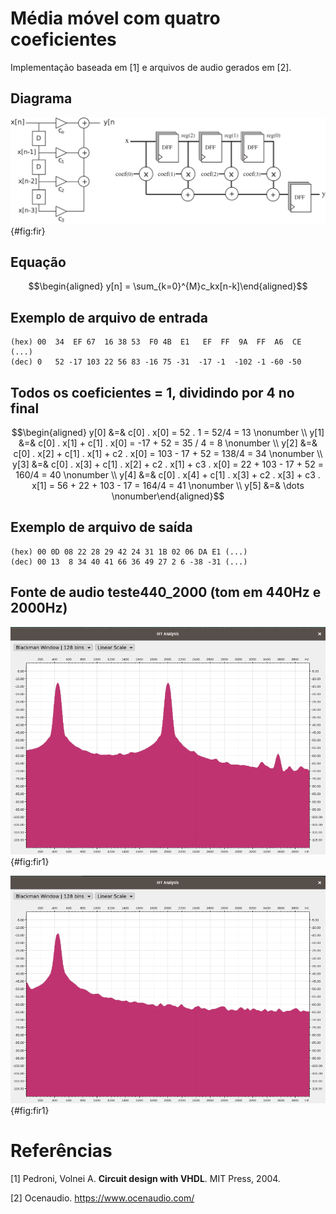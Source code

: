 
Média móvel com quatro coeficientes
===================================

Implementação baseada em [1] e arquivos de audio gerados em [2].

Diagrama
--------

![Diagrama e RTL do filtro FIR](./latex/fir.svg){#fig:fir}

Equação
-------

$$\begin{aligned}
    y[n] = \sum_{k=0}^{M}c_kx[n-k]\end{aligned}$$

Exemplo de arquivo de entrada
-----------------------------

    (hex) 00  34  EF 67  16 38 53  F0 4B  E1   EF  FF  9A  FF  A6  CE (...)
    (dec) 0   52 -17 103 22 56 83 -16 75 -31  -17 -1  -102 -1 -60 -50

Todos os coeficientes = 1, dividindo por 4 no final
---------------------------------------------------

$$\begin{aligned}
    y[0] &=& c[0] . x[0] = 52 . 1 = 52/4 = 13 \nonumber \\
    y[1] &=& c[0] . x[1] + c[1] . x[0] = -17 + 52 = 35 / 4 = 8 \nonumber \\
    y[2] &=& c[0] . x[2] + c[1] . x[1] + c2 . x[0] = 103 - 17 + 52 = 138/4 = 34 \nonumber \\
    y[3] &=& c[0] . x[3] + c[1] . x[2] + c2 . x[1] + c3 . x[0] = 22 + 103 - 17 + 52 = 160/4 = 40 \nonumber \\
    y[4] &=& c[0] . x[4] + c[1] . x[3] + c2 . x[3] + c3 . x[1] = 56 + 22 + 103 - 17 = 164/4 = 41 \nonumber \\
    y[5] &=& \dots \nonumber\end{aligned}$$

Exemplo de arquivo de saída
---------------------------

    (hex) 00 0D 08 22 28 29 42 24 31 1B 02 06 DA E1 (...)
    (dec) 00 13  8 34 40 41 66 36 49 27 2 6 -38 -31 (...)

Fonte de audio teste440\_2000 (tom em 440Hz e 2000Hz)
-----------------------------------------------------

![Sinal de entrada: 440 e 2000Hz.](./latex/teste440_2000.png){#fig:fir1}

![Saída pós filtro.](./latex/saida_teste440_2000.png){#fig:fir1}



# Referências 

[1] Pedroni, Volnei A. **Circuit design with VHDL**. MIT Press, 2004.

[2] Ocenaudio. <https://www.ocenaudio.com/>
